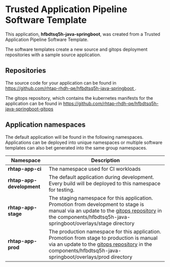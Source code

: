 # Trusted Application Pipeline Software Template

This application, **hfbdtsq5h-java-springboot**, was created from a Trusted Application Pipeline Software Template.

The software templates create a new source and gitops deployment repositories with a sample source application. 

## Repositories

The source code for your application can be found in [https://github.com/rhtap-rhdh-qe/hfbdtsq5h-java-springboot ](https://github.com/rhtap-rhdh-qe/hfbdtsq5h-java-springboot ).
 
The gitops repository, which contains the kubernetes manifests for the application can be found in 
[https://github.com/rhtap-rhdh-qe/hfbdtsq5h-java-springboot-gitops ](https://github.com/rhtap-rhdh-qe/hfbdtsq5h-java-springboot-gitops ) 

## Application namespaces 

The default application will be found in the following namespaces. Applications can be deployed into unique namespaces or multiple software templates can also bet generated into the same group namespaces.  

|  Namespace   |  Description   |  
| -------- | -------- |
| **rhtap-app-ci** | The namespace used for CI workloads |
| **rhtap-app-development** | The default application during development. Every build will be deployed to this namespace for testing. |
| **rhtap-app-stage** | The staging namespace for this application. Promotion from development to stage is manual via an update to the [gitops repository](https://github.com/rhtap-rhdh-qe/hfbdtsq5h-java-springboot-gitops ) in the components/hfbdtsq5h-java-springboot/overlays/stage directory |
| **rhtap-app-prod** | The production namespace for this application. Promotion from stage to production is manual via an update to the [gitops repository](https://github.com/rhtap-rhdh-qe/hfbdtsq5h-java-springboot-gitops ) in the components/hfbdtsq5h-java-springboot/overlays/prod directory |